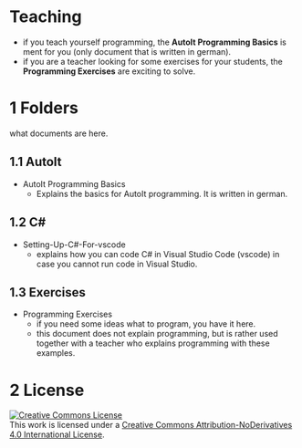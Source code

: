 # Teaching
* if you teach yourself programming, the **AutoIt Programming Basics** is ment
  for you (only document that is written in german).
* if you are a teacher looking for some exercises for your students, the
  **Programming Exercises** are exciting to solve.

# 1 Folders
what documents are here.

## 1.1 AutoIt
* AutoIt Programming Basics
    * Explains the basics for AutoIt programming. It is written in german.

## 1.2 C#
* Setting-Up-C#-For-vscode
    * explains how you can code C# in Visual Studio Code (vscode) in case
      you cannot run code in Visual Studio.
      
## 1.3 Exercises
* Programming Exercises
    * if you need some ideas what to program, you have it here.
    * this document does not explain programming, but is rather used together
      with a teacher who explains programming with these examples.

# 2 License
<a rel="license" href="http://creativecommons.org/licenses/by-nd/4.0/"><img alt="Creative Commons License" style="border-width:0" src="https://i.creativecommons.org/l/by-nd/4.0/88x31.png" /></a><br />This work is licensed under a <a rel="license" href="http://creativecommons.org/licenses/by-nd/4.0/">Creative Commons Attribution-NoDerivatives 4.0 International License</a>.

